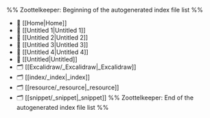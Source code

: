 %% Zoottelkeeper: Beginning of the autogenerated index file list  %%
- 📄 [[Home|Home]]
- 📄 [[Untitled 1|Untitled 1]]
- 📄 [[Untitled 2|Untitled 2]]
- 📄 [[Untitled 3|Untitled 3]]
- 📄 [[Untitled 4|Untitled 4]]
- 📄 [[Untitled|Untitled]]
- 🗂️ [[Excalidraw/_Excalidraw|_Excalidraw]]
- 🗂️ [[index/_index|_index]]
- 🗂️ [[resource/_resource|_resource]]
- 🗂️ [[snippet/_snippet|_snippet]]
%% Zoottelkeeper: End of the autogenerated index file list  %%
